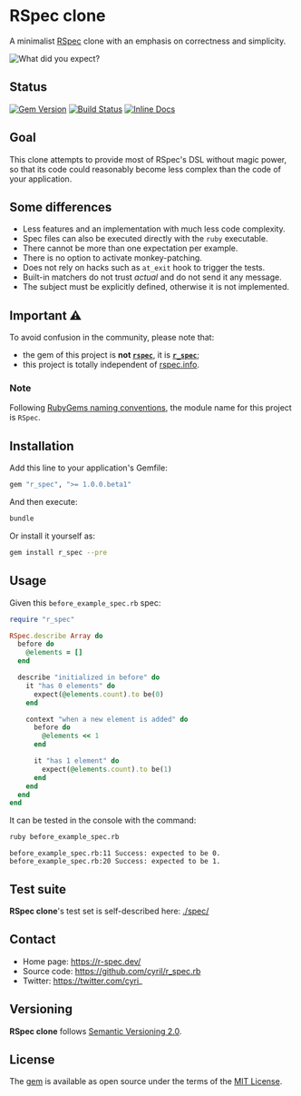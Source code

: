 # RSpec clone

A minimalist [RSpec](https://github.com/rspec/rspec) clone with an emphasis on correctness and simplicity.

![What did you expect?](https://github.com/cyril/r_spec.rb/raw/main/img/what-did-you-expect.jpg)

## Status

[![Gem Version](https://badge.fury.io/rb/r_spec.svg)](https://badge.fury.io/rb/r_spec)
[![Build Status](https://travis-ci.org/cyril/r_spec.rb.svg?branch=main)](https://travis-ci.org/cyril/r_spec.rb)
[![Inline Docs](https://inch-ci.org/github/cyril/r_spec.rb.svg)](https://inch-ci.org/github/cyril/r_spec.rb)

## Goal

This clone attempts to provide most of RSpec's DSL without magic power, so that its code could reasonably become less complex than the code of your application.

## Some differences

* Less features and an implementation with much less code complexity.
* Spec files can also be executed directly with the `ruby` executable.
* There cannot be more than one expectation per example.
* There is no option to activate monkey-patching.
* Does not rely on hacks such as `at_exit` hook to trigger the tests.
* Built-in matchers do not trust _actual_ and do not send it any message.
* The subject must be explicitly defined, otherwise it is not implemented.

## Important ⚠️

To avoid confusion in the community, please note that:

- the gem of this project is **not [`rspec`](https://rubygems.org/gems/rspec)**,
it is **[`r_spec`](https://rubygems.org/gems/r_spec)**;
- this project is totally independent of [rspec.info](https://rspec.info/).

### Note

Following [RubyGems naming conventions](https://guides.rubygems.org/name-your-gem/#use-underscores-for-multiple-words), the module name for this project is `RSpec`.

## Installation

Add this line to your application's Gemfile:

```ruby
gem "r_spec", ">= 1.0.0.beta1"
```

And then execute:

```sh
bundle
```

Or install it yourself as:

```sh
gem install r_spec --pre
```

## Usage

Given this `before_example_spec.rb` spec:

```ruby
require "r_spec"

RSpec.describe Array do
  before do
    @elements = []
  end

  describe "initialized in before" do
    it "has 0 elements" do
      expect(@elements.count).to be(0)
    end

    context "when a new element is added" do
      before do
        @elements << 1
      end

      it "has 1 element" do
        expect(@elements.count).to be(1)
      end
    end
  end
end
```

It can be tested in the console with the command:

```sh
ruby before_example_spec.rb
```

    before_example_spec.rb:11 Success: expected to be 0.
    before_example_spec.rb:20 Success: expected to be 1.

## Test suite

__RSpec clone__'s test set is self-described here: [./spec/](https://github.com/cyril/r_spec.rb/blob/main/spec/)

## Contact

* Home page: https://r-spec.dev/
* Source code: https://github.com/cyril/r_spec.rb
* Twitter: https://twitter.com/cyri_

## Versioning

__RSpec clone__ follows [Semantic Versioning 2.0](https://semver.org/).

## License

The [gem](https://rubygems.org/gems/r_spec) is available as open source under the terms of the [MIT License](https://opensource.org/licenses/MIT).
